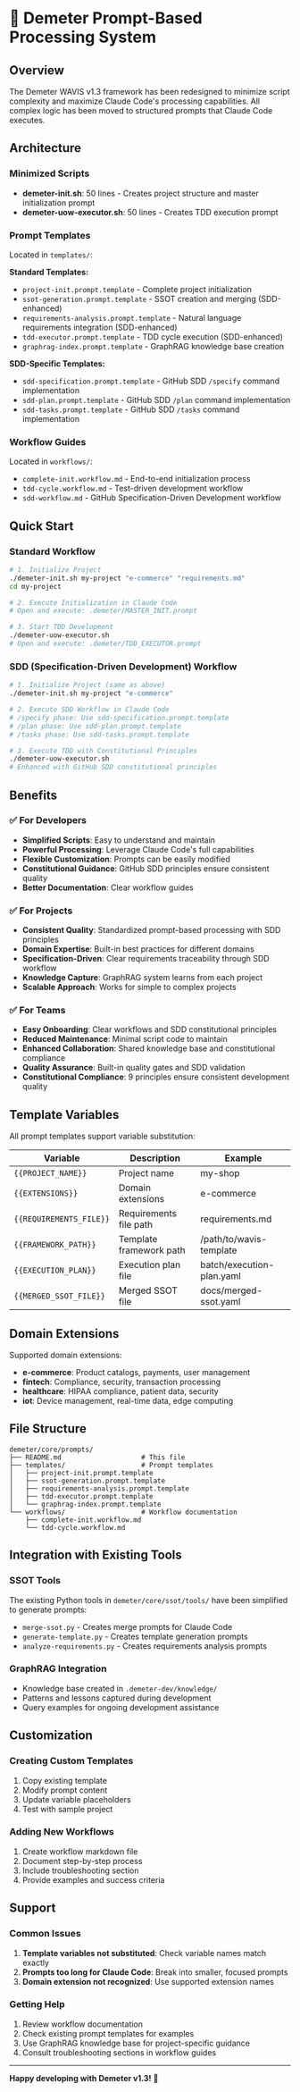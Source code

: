 # 🎯 Demeter Prompt-Based Processing System

## Overview
The Demeter WAVIS v1.3 framework has been redesigned to minimize script complexity and maximize Claude Code's processing capabilities. All complex logic has been moved to structured prompts that Claude Code executes.

## Architecture

### Minimized Scripts
- **demeter-init.sh**: 50 lines - Creates project structure and master initialization prompt
- **demeter-uow-executor.sh**: 50 lines - Creates TDD execution prompt

### Prompt Templates
Located in `templates/`:

**Standard Templates:**
- `project-init.prompt.template` - Complete project initialization
- `ssot-generation.prompt.template` - SSOT creation and merging (SDD-enhanced)
- `requirements-analysis.prompt.template` - Natural language requirements integration (SDD-enhanced)
- `tdd-executor.prompt.template` - TDD cycle execution (SDD-enhanced)
- `graphrag-index.prompt.template` - GraphRAG knowledge base creation

**SDD-Specific Templates:**
- `sdd-specification.prompt.template` - GitHub SDD `/specify` command implementation
- `sdd-plan.prompt.template` - GitHub SDD `/plan` command implementation
- `sdd-tasks.prompt.template` - GitHub SDD `/tasks` command implementation

### Workflow Guides
Located in `workflows/`:
- `complete-init.workflow.md` - End-to-end initialization process
- `tdd-cycle.workflow.md` - Test-driven development workflow
- `sdd-workflow.md` - GitHub Specification-Driven Development workflow

## Quick Start

### Standard Workflow
```bash
# 1. Initialize Project
./demeter-init.sh my-project "e-commerce" "requirements.md"
cd my-project

# 2. Execute Initialization in Claude Code
# Open and execute: .demeter/MASTER_INIT.prompt

# 3. Start TDD Development
./demeter-uow-executor.sh
# Open and execute: .demeter/TDD_EXECUTOR.prompt
```

### SDD (Specification-Driven Development) Workflow
```bash
# 1. Initialize Project (same as above)
./demeter-init.sh my-project "e-commerce"

# 2. Execute SDD Workflow in Claude Code
# /specify phase: Use sdd-specification.prompt.template
# /plan phase: Use sdd-plan.prompt.template
# /tasks phase: Use sdd-tasks.prompt.template

# 3. Execute TDD with Constitutional Principles
./demeter-uow-executor.sh
# Enhanced with GitHub SDD constitutional principles
```

## Benefits

### ✅ For Developers
- **Simplified Scripts**: Easy to understand and maintain
- **Powerful Processing**: Leverage Claude Code's full capabilities
- **Flexible Customization**: Prompts can be easily modified
- **Constitutional Guidance**: GitHub SDD principles ensure consistent quality
- **Better Documentation**: Clear workflow guides

### ✅ For Projects
- **Consistent Quality**: Standardized prompt-based processing with SDD principles
- **Domain Expertise**: Built-in best practices for different domains
- **Specification-Driven**: Clear requirements traceability through SDD workflow
- **Knowledge Capture**: GraphRAG system learns from each project
- **Scalable Approach**: Works for simple to complex projects

### ✅ For Teams
- **Easy Onboarding**: Clear workflows and SDD constitutional principles
- **Reduced Maintenance**: Minimal script code to maintain
- **Enhanced Collaboration**: Shared knowledge base and constitutional compliance
- **Quality Assurance**: Built-in quality gates and SDD validation
- **Constitutional Compliance**: 9 principles ensure consistent development quality

## Template Variables

All prompt templates support variable substitution:

| Variable | Description | Example |
|----------|-------------|---------|
| `{{PROJECT_NAME}}` | Project name | my-shop |
| `{{EXTENSIONS}}` | Domain extensions | e-commerce |
| `{{REQUIREMENTS_FILE}}` | Requirements file path | requirements.md |
| `{{FRAMEWORK_PATH}}` | Template framework path | /path/to/wavis-template |
| `{{EXECUTION_PLAN}}` | Execution plan file | batch/execution-plan.yaml |
| `{{MERGED_SSOT_FILE}}` | Merged SSOT file | docs/merged-ssot.yaml |

## Domain Extensions

Supported domain extensions:
- **e-commerce**: Product catalogs, payments, user management
- **fintech**: Compliance, security, transaction processing
- **healthcare**: HIPAA compliance, patient data, security
- **iot**: Device management, real-time data, edge computing

## File Structure

```
demeter/core/prompts/
├── README.md                    # This file
├── templates/                   # Prompt templates
│   ├── project-init.prompt.template
│   ├── ssot-generation.prompt.template
│   ├── requirements-analysis.prompt.template
│   ├── tdd-executor.prompt.template
│   └── graphrag-index.prompt.template
└── workflows/                   # Workflow documentation
    ├── complete-init.workflow.md
    └── tdd-cycle.workflow.md
```

## Integration with Existing Tools

### SSOT Tools
The existing Python tools in `demeter/core/ssot/tools/` have been simplified to generate prompts:
- `merge-ssot.py` - Creates merge prompts for Claude Code
- `generate-template.py` - Creates template generation prompts
- `analyze-requirements.py` - Creates requirements analysis prompts

### GraphRAG Integration
- Knowledge base created in `.demeter-dev/knowledge/`
- Patterns and lessons captured during development
- Query examples for ongoing development assistance

## Customization

### Creating Custom Templates
1. Copy existing template
2. Modify prompt content
3. Update variable placeholders
4. Test with sample project

### Adding New Workflows
1. Create workflow markdown file
2. Document step-by-step process
3. Include troubleshooting section
4. Provide examples and success criteria

## Support

### Common Issues
1. **Template variables not substituted**: Check variable names match exactly
2. **Prompts too long for Claude Code**: Break into smaller, focused prompts
3. **Domain extension not recognized**: Use supported extension names

### Getting Help
1. Review workflow documentation
2. Check existing prompt templates for examples
3. Use GraphRAG knowledge base for project-specific guidance
4. Consult troubleshooting sections in workflow guides

---

**Happy developing with Demeter v1.3! 🌱**